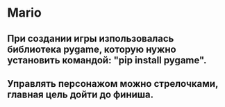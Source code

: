 # Mario
## При создании игры изпользовалась библиотека pygame, которую нужно установить командой: "pip install pygame".
## Управлять персонажом можно стрелочками, главная цель дойти до финиша.